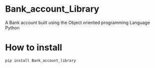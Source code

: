 # Bank_account_Library
A Bank account built using the  Object oriented programming Language Python 

# How to install
```
pip install Bank_account_library
```



